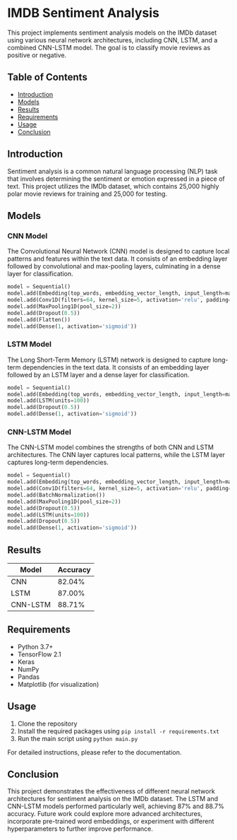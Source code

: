 # IMDB Sentiment Analysis

This project implements sentiment analysis models on the IMDb dataset using various neural network architectures, including CNN, LSTM, and a combined CNN-LSTM model. The goal is to classify movie reviews as positive or negative.

## Table of Contents
- [Introduction](#introduction)
- [Models](#models)
- [Results](#results)
- [Requirements](#requirements)
- [Usage](#usage)
- [Conclusion](#conclusion)

## Introduction

Sentiment analysis is a common natural language processing (NLP) task that involves determining the sentiment or emotion expressed in a piece of text. This project utilizes the IMDb dataset, which contains 25,000 highly polar movie reviews for training and 25,000 for testing.

## Models

### CNN Model

The Convolutional Neural Network (CNN) model is designed to capture local patterns and features within the text data. It consists of an embedding layer followed by convolutional and max-pooling layers, culminating in a dense layer for classification.

```python
model = Sequential()
model.add(Embedding(top_words, embedding_vector_length, input_length=max_review_length))
model.add(Conv1D(filters=64, kernel_size=5, activation='relu', padding='causal'))
model.add(MaxPooling1D(pool_size=2))
model.add(Dropout(0.5))
model.add(Flatten())
model.add(Dense(1, activation='sigmoid'))
```


### LSTM Model

The Long Short-Term Memory (LSTM) network is designed to capture long-term dependencies in the text data. It consists of an embedding layer followed by an LSTM layer and a dense layer for classification.

```python
model = Sequential()
model.add(Embedding(top_words, embedding_vector_length, input_length=max_review_length))
model.add(LSTM(units=100))
model.add(Dropout(0.5))
model.add(Dense(1, activation='sigmoid'))
```

### CNN-LSTM Model

The CNN-LSTM model combines the strengths of both CNN and LSTM architectures. The CNN layer captures local patterns, while the LSTM layer captures long-term dependencies.

```python
model = Sequential()
model.add(Embedding(top_words, embedding_vector_length, input_length=max_review_length))
model.add(Conv1D(filters=64, kernel_size=5, activation='relu', padding='causal'))
model.add(BatchNormalization())
model.add(MaxPooling1D(pool_size=2))
model.add(Dropout(0.5))
model.add(LSTM(units=100))
model.add(Dropout(0.5))
model.add(Dense(1, activation='sigmoid'))

```
## Results

| Model     | Accuracy |
|-----------|----------|
| CNN       | 82.04%   |
| LSTM      | 87.00%   |
| CNN-LSTM  | 88.71%   |

## Requirements

- Python 3.7+
- TensorFlow 2.1
- Keras
- NumPy
- Pandas
- Matplotlib (for visualization)

## Usage

1. Clone the repository
2. Install the required packages using `pip install -r requirements.txt`
3. Run the main script using `python main.py`

For detailed instructions, please refer to the documentation.

## Conclusion

This project demonstrates the effectiveness of different neural network architectures for sentiment analysis on the IMDb dataset. The LSTM and CNN-LSTM models performed particularly well, achieving 87% and 88.7% accuracy. Future work could explore more advanced architectures, incorporate pre-trained word embeddings, or experiment with different hyperparameters to further improve performance.



